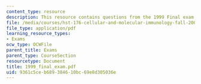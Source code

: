```yaml
---
content_type: resource
description: This resource contains questions from the 1999 Final exam.
file: /media/courses/hst-176-cellular-and-molecular-immunology-fall-2005/9361c5ceb689384610bc69e8d305036e_1999_final_exam.pdf
file_type: application/pdf
learning_resource_types:
- Exams
ocw_type: OCWFile
parent_title: Exams
parent_type: CourseSection
resourcetype: Document
title: 1999_final_exam.pdf
uid: 9361c5ce-b689-3846-10bc-69e8d305036e
---
```

